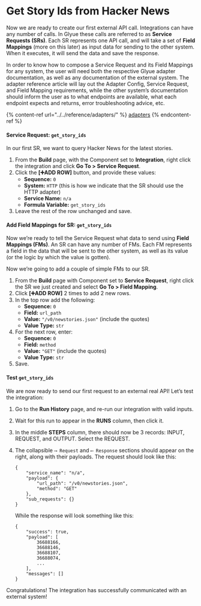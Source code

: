 # Get Story Ids from Hacker News

Now we are ready to create our first external API call. Integrations can have any number of calls. In Glyue these calls are referred to as **Service Requests (SRs)**. Each SR represents one API call, and will take a set of **Field Mappings** (more on this later) as input data for sending to the other system. When it executes, it will send the data and save the response.

In order to know how to compose a Service Request and its Field Mappings for any system, the user will need both the respective Glyue adapter documentation, as well as any documentation of the external system. The adapter reference article will lay out the Adapter Config, Service Request, and Field Mapping requirements, while the other system’s documentation should inform the user as to what endpoints are available, what each endpoint expects and returns, error troubleshooting advice, etc.

{% content-ref url="../../reference/adapters/" %}
[adapters](../../reference/adapters/)
{% endcontent-ref %}

#### Service Request: `get_story_ids` <a href="#step4-getstoryidsfromhackernews-servicerequest-get_story_ids" id="step4-getstoryidsfromhackernews-servicerequest-get_story_ids"></a>

In our first SR, we want to query Hacker News for the latest stories.

1. From the **Build** page, with the Component set to **Integration**, right click the integration and click **Go To > Service Request**.
2. Click the **\[➕ADD ROW]** button, and provide these values:
   * **Sequence:** `0`
   * **System:** `HTTP` (this is how we indicate that the SR should use the HTTP adapter)
   * **Service Name:** `n/a`
   * **Formula Variable:** `get_story_ids`
3. Leave the rest of the row unchanged and save.

#### Add Field Mappings for SR: `get_story_ids` <a href="#step4-getstoryidsfromhackernews-addfieldmappingsforsr-get_story_ids" id="step4-getstoryidsfromhackernews-addfieldmappingsforsr-get_story_ids"></a>

Now we’re ready to tell the Service Request what data to send using **Field Mappings (FMs)**. An SR can have any number of FMs. Each FM represents a field in the data that will be sent to the other system, as well as its value (or the logic by which the value is gotten).

Now we’re going to add a couple of simple FMs to our SR.

1. From the **Build** page with Component set to **Service Request**, right click the SR we just created and select **Go To > Field Mapping**.
2. Click **\[➕ADD ROW]** 2 times to add 2 new rows.
3. In the top row add the following:
   * **Sequence:** `0`
   * **Field:** `url_path`
   * **Value:** `"/v0/newstories.json"` (include the quotes)
   * **Value Type:** `str`
4. For the next row, enter:
   * **Sequence:** `0`
   * **Field:** `method`
   * **Value:** `"GET"` (include the quotes)
   * **Value Type:** `str`
5. Save.

#### Test `get_story_ids` <a href="#step4-getstoryidsfromhackernews-testget_story_ids" id="step4-getstoryidsfromhackernews-testget_story_ids"></a>

We are now ready to send our first request to an external real API! Let’s test the integration:

1. Go to the **Run History** page, and re-run our integration with valid inputs.
2. Wait for this run to appear in the **RUNS** column, then click it.
3. In the middle **STEPS** column, there should now be 3 records: INPUT, REQUEST, and OUTPUT. Select the REQUEST.
4.  The collapsible `⟶ Request` and `⟵ Response` sections should appear on the right, along with their payloads. The request should look like this:

    ```
    {
        "service_name": "n/a",
        "payload": {
            "url_path": "/v0/newstories.json",
            "method": "GET"
        },
        "sub_requests": {}
    }
    ```

    While the response will look something like this:

    ```
    {
        "success": true,
        "payload": [
            36688166,
            36688146,
            36688107,
            36688074,
            ...
        ],
        "messages": []
    }
    ```

Congratulations! The integration has successfully communicated with an external system!
